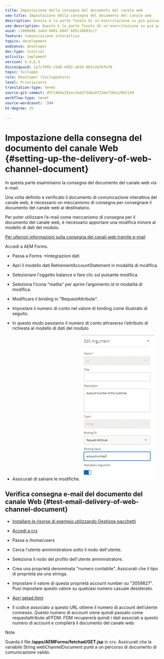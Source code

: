 ```yaml
---
title: Impostazione della consegna del documento del canale web
seo-title: Impostazione della consegna del documento del canale web
description: Questa è la parte finale di un'esercitazione su più passaggi per la creazione del primo documento di comunicazione interattiva. In questa parte esaminiamo la consegna del documento del canale web via e-mail.
seo-description: Questa è la parte finale di un'esercitazione su più passaggi per la creazione del primo documento di comunicazione interattiva. In questa parte esaminiamo la consegna del documento del canale web via e-mail.
uuid: c1066600-1abd-4401-b04f-b93c28603cc7
feature: Comunicazione interattiva
topics: development
audience: developer
doc-type: tutorial
activity: implement
version: 6.4,6.5
discoiquuid: 1a7cf095-c5d8-4d92-a018-883cda76fe70
topic: Sviluppo
role: Developer (Sviluppatore)
level: Principiante
translation-type: tm+mt
source-git-commit: d9714b9a291ec3ee5f3dba9723de72bb120d2149
workflow-type: tm+mt
source-wordcount: '394'
ht-degree: 2%

---
```



# Impostazione della consegna del documento del canale Web {#setting-up-the-delivery-of-web-channel-document}


In questa parte esaminiamo la consegna del documento del canale web via e-mail.

Una volta definito e verificato il documento di comunicazione interattiva del canale web, è necessario un meccanismo di consegna per consegnare il documento del canale web al destinatario.

Per poter utilizzare l’e-mail come meccanismo di consegna per il documento del canale web, è necessario apportare una modifica minore al modello di dati del modulo.

[Per ulteriori informazioni sulla consegna dei canali web tramite e-mail](/help/forms/interactive-communications/delivery-of-web-channel-document-tutorial-use.md)

Accedi a AEM Forms.

* Passa a Forms ->Integrazioni dati

* Apri il modello dati RetirementAccountStatement in modalità di modifica.

* Selezionare l&#39;oggetto balance e fare clic sul pulsante modifica.

* Seleziona l’icona &quot;matita&quot; per aprire l’argomento id in modalità di modifica.

* Modificare il binding in &quot;RequestAttribute&quot;.

* Impostare il numero di conto nel valore di binding come illustrato di seguito.

* In questo modo passiamo il numero di conto attraverso l’attributo di richiesta al modello di dati del modulo

* Assicurati di salvare le modifiche.
   ![fdm](assets/requestattribute.gif)

## Verifica consegna e-mail del documento del canale Web {#test-email-delivery-of-web-channel-document}

* [Installare le risorse di esempio utilizzando Gestione pacchetti](assets/webchanneldelivery.zip)
* [Accedi a crx](http://localhost:4502/crx/de/index.jsp#)

* Passa a /home/users

* Cerca l&#39;utente amministratore sotto il nodo dell&#39;utente.

* Seleziona il nodo del profilo dell&#39;utente amministratore.

* Crea una proprietà denominata &quot;numero contabile&quot;. Assicurati che il tipo di proprietà sia una stringa.

* Impostare il valore di questa proprietà account number su &quot;3059827&quot;. Puoi impostare questo valore su qualsiasi numero casuale desiderato.

* [Apri getad.html](http://localhost:4502/content/getad.html)

* Il codice associato a questo URL ottiene il numero di account dell’utente connesso. Questo numero di account viene quindi passato come requestattribute all’FDM. FDM recupererà quindi i dati associati a questo numero di account e compilerà il documento del canale web.

>[!NOTE]
>
>Guarda il file **/apps/AEMForms/fetchad/GET.jsp** in crx. Assicurati che la variabile String webChannelDocument punti a un percorso di documento di comunicazione valido.
